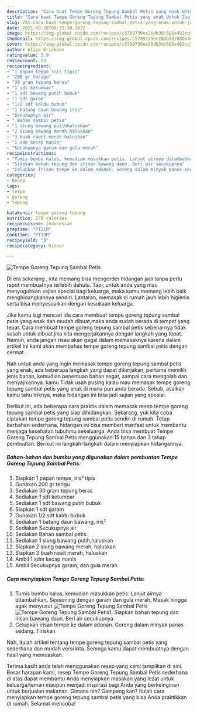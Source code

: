```yaml
---
description: "Cara buat Tempe Goreng Tepung Sambal Petis yang enak Untuk Jualan"
title: "Cara buat Tempe Goreng Tepung Sambal Petis yang enak Untuk Jualan"
slug: 781-cara-buat-tempe-goreng-tepung-sambal-petis-yang-enak-untuk-jualan
date: 2021-03-28T09:33:30.303Z
image: https://img-global.cpcdn.com/recipes/c5789739ee26db3d/680x482cq70/tempe-goreng-tepung-sambal-petis-foto-resep-utama.jpg
thumbnail: https://img-global.cpcdn.com/recipes/c5789739ee26db3d/680x482cq70/tempe-goreng-tepung-sambal-petis-foto-resep-utama.jpg
cover: https://img-global.cpcdn.com/recipes/c5789739ee26db3d/680x482cq70/tempe-goreng-tepung-sambal-petis-foto-resep-utama.jpg
author: Alice Erickson
ratingvalue: 3.9
reviewcount: 13
recipeingredient:
- "1 papan tempe iris tipis"
- "200 gr terigu"
- "30 gram tepung beras"
- "1 sdt ketumbar"
- "1 sdt bawang putih bubuk"
- "1 sdt garam"
- "1/2 sdt kaldu bubuk"
- "1 batang daun bawang iris"
- "Secukupnya air"
- " Bahan sambal petis"
- "1 siung bawang putihhaluskan"
- "2 siung bawang merah haluskan"
- "3 buah rawit merah haluskan"
- "1 sdm kecap manis"
- "Secukupnya garam dan gula merah"
recipeinstructions:
- "Tumis bumbu halus, kemudian masukkan petis. Lanjut airnya ditambahkan. Seasoning dengan garam dan gula merah. Masak hingga agak menyusut"
- "Siapkan bahan tepung dan irisan bawang daun. Beri air secukupnya"
- "Celupkan irisan tempe ke dalam adonan. Goreng dalam minyak panas sedang. Tiriskan"
categories:
- Resep
tags:
- tempe
- goreng
- tepung

katakunci: tempe goreng tepung 
nutrition: 278 calories
recipecuisine: Indonesian
preptime: "PT21M"
cooktime: "PT33M"
recipeyield: "3"
recipecategory: Dinner

---
```



![Tempe Goreng Tepung Sambal Petis](https://img-global.cpcdn.com/recipes/c5789739ee26db3d/680x482cq70/tempe-goreng-tepung-sambal-petis-foto-resep-utama.jpg)

Di era  sekarang , kita memang bisa mengorder hidangan jadi tanpa perlu repot membuatnya terlebih dahulu. Tapi, untuk anda yang mau menyuguhkan sajian special bagi keluarga, maka kamu memang lebih baik menghidangkannya sendiri. Lantaran, memasak di rumah jauh lebih higienis serta bisa menyesuaikan dengan kesukaan keluarga.

Jika kamu lagi mencari ide cara membuat tempe goreng tepung sambal petis yang enak dan mudah dibuat,maka anda sudah berada di tempat yang tepat. Cara membuat tempe goreng tepung sambal petis  sebenarnya tidak susah untuk dibuat jika kita mengerjakannya dengan langkah yang tepat. Namun, anda jangan risau akan gagal dalam memasaknya 
karena dalam artikel ini kami akan membahas tempe goreng tepung sambal petis dengan cermat.  



Nah untuk anda yang ingin memasak tempe goreng tepung sambal petis yang enak, ada beberapa langkah yang dapat dikerjakan, pertama memilih jenis bahan, kemudian penentuan bahan segar, sampai cara mengolah dan menyajikannya. kamu Tidak usah pusing kalau mau memasak tempe goreng tepung sambal petis yang enak di mana pun anda berada. Sebab, asalkan kamu  tahu triknya, maka hidangan ini bisa jadi sajian yang spesial.

Berikut ini, ada beberapa cara praktis  dalam memasak resep tempe goreng tepung sambal petis yang siap dihidangkan. Sekarang, yuk kita coba ciptakan tempe goreng tepung sambal petis sendiri di rumah. Tetap berbahan sederhana, hidangan ini bisa memberi manfaat untuk membantu menjaga kesehatan tubuhmu sekeluarga. Anda bisa membuat Tempe Goreng Tepung Sambal Petis menggunakan 15 bahan dan 3 tahap pembuatan. Berikut ini langkah-langkah dalam menyiapkan hidangannya.

<!--inarticleads1-->

##### Bahan-bahan dan bumbu yang digunakan dalam pembuatan Tempe Goreng Tepung Sambal Petis:

1. Siapkan 1 papan tempe, iris² tipis
1. Gunakan 200 gr terigu
1. Sediakan 30 gram tepung beras
1. Sediakan 1 sdt ketumbar
1. Sediakan 1 sdt bawang putih bubuk
1. Siapkan 1 sdt garam
1. Gunakan 1/2 sdt kaldu bubuk
1. Sediakan 1 batang daun bawang, iris²
1. Sediakan Secukupnya air
1. Sediakan  Bahan sambal petis:
1. Sediakan 1 siung bawang putih,haluskan
1. Siapkan 2 siung bawang merah, haluskan
1. Siapkan 3 buah rawit merah, haluskan
1. Ambil 1 sdm kecap manis
1. Ambil Secukupnya garam, dan gula merah




<!--inarticleads2-->

##### Cara menyiapkan Tempe Goreng Tepung Sambal Petis:

1. Tumis bumbu halus, kemudian masukkan petis. Lanjut airnya ditambahkan. Seasoning dengan garam dan gula merah. Masak hingga agak menyusut
<img src="https://img-global.cpcdn.com/steps/610119923f76f151/160x128cq70/tempe-goreng-tepung-sambal-petis-langkah-memasak-1-foto.jpg" alt="Tempe Goreng Tepung Sambal Petis"><img src="https://img-global.cpcdn.com/steps/79954d3c11f11730/160x128cq70/tempe-goreng-tepung-sambal-petis-langkah-memasak-1-foto.jpg" alt="Tempe Goreng Tepung Sambal Petis">1. Siapkan bahan tepung dan irisan bawang daun. Beri air secukupnya
1. Celupkan irisan tempe ke dalam adonan. Goreng dalam minyak panas sedang. Tiriskan




Nah, itulah artikel tentang  tempe goreng tepung sambal petis  yang sederhana dan mudah versi kita. Semoga kamu dapat membuatnya dengan hasil yang memuaskan. 

Terima kasih anda telah menggunakan resep yang kami tampilkan di sini. Besar harapan kami, resep  Tempe Goreng Tepung Sambal Petis sederhana di atas dapat membantu Anda menyiapkan masakan yang lezat untuk keluarga/teman maupun menjadi inspirasi bagi Anda yang berkeinginan untuk berjualan makanan. Gimana nih? Gampang kan? Itulah cara menyiapkan tempe goreng tepung sambal petis yang bisa Anda praktikkan di rumah. Selamat mencoba!

